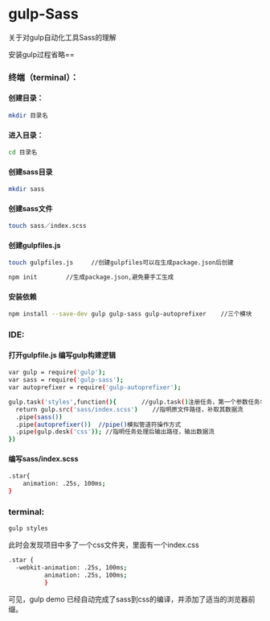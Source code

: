 # gulp-Sass
关于对gulp自动化工具Sass的理解

安装gulp过程省略==

### 终端（terminal）：
#### 创建目录：
``` bash
mkdir 目录名
```
#### 进入目录：
``` bash
cd 目录名
```
#### 创建sass目录
``` bash
mkdir sass
```
#### 创建sass文件
``` bash
touch sass／index.scss
```
#### 创建gulpfiles.js
``` bash
touch gulpfiles.js     //创建gulpfiles可以在生成package.json后创建

npm init        //生成package.json,避免要手工生成
```
#### 安装依赖
``` bash
npm install --save-dev gulp gulp-sass gulp-autoprefixer    //三个模块
```

### IDE:
#### 打开gulpfile.js 编写gulp构建逻辑
``` bash
var gulp = require('gulp');
var sass = require('gulp-sass');
var autoprefixer = require('gulp-autoprefixer');

gulp.task('styles',function(){       //gulp.task()注册任务，第一个参数任务名称，第二个参数执行逻辑
  return gulp.src('sass/index.scss')    //指明原文件路径，补取其数据流
  .pipe(sass())
  .pipe(autoprefixer())  //pipe()模拟管道符操作方式
  .pipe(gulp.desk('css')); //指明任务处理后输出路径，输出数据流
})
```
#### 编写sass/index.scss
``` bash
.star{
    animation: .25s, 100ms;
}
```
### terminal:
``` bash
gulp styles
```
此时会发现项目中多了一个css文件夹，里面有一个index.css
``` bash
.star {
  -webkit-animation: .25s, 100ms;
          animation: .25s, 100ms; 
          }
 ```
 可见，gulp demo 已经自动完成了sass到css的编译，并添加了适当的浏览器前缀。
